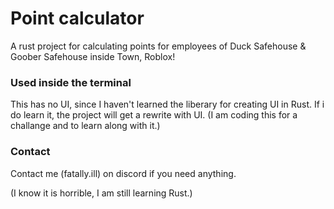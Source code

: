 # Point calculator

A rust project for calculating points for employees of Duck Safehouse & Goober Safehouse inside Town, Roblox!

### Used inside the terminal

This has no UI, since I haven't learned the liberary for creating UI in Rust.
If i do learn it, the project will get a rewrite with UI.
(I am coding this for a challange and to learn along with it.)


### Contact

Contact me (fatally.ill) on discord if you need anything.

(I know it is horrible, I am still learning Rust.)
